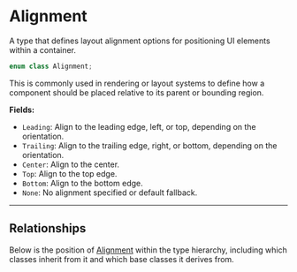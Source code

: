 # Alignment

A type that defines layout alignment options for 
positioning UI elements within a container.

```c++
enum class Alignment;
```

This is commonly used in rendering or layout systems to define 
how a component should be placed relative to its parent or 
bounding region.

**Fields:**
- `Leading`: Align to the leading edge, left, or top, depending on the orientation.
- `Trailing`: Align to the trailing edge, right, or bottom, depending on the orientation.
- `Center`: Align to the center.
- `Top`: Align to the top edge.
- `Bottom`: Align to the bottom edge.
- `None`: No alignment specified or default fallback.

---

## Relationships
Below is the position of [Alignment](View.md)
within the type hierarchy, including which classes inherit
from it and which base classes it derives from.
